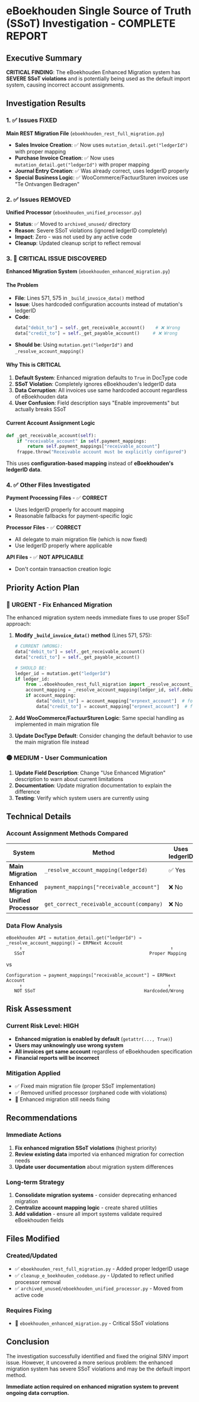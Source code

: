 # eBoekhouden Single Source of Truth (SSoT) Investigation - COMPLETE REPORT

## Executive Summary

**CRITICAL FINDING**: The eBoekhouden Enhanced Migration system has **SEVERE SSoT violations** and is potentially being used as the default import system, causing incorrect account assignments.

## Investigation Results

### 1. ✅ **Issues FIXED**
**Main REST Migration File** (`eboekhouden_rest_full_migration.py`)
- **Sales Invoice Creation**: ✅ Now uses `mutation_detail.get("ledgerId")` with proper mapping
- **Purchase Invoice Creation**: ✅ Now uses `mutation_detail.get("ledgerId")` with proper mapping
- **Journal Entry Creation**: ✅ Was already correct, uses ledgerID properly
- **Special Business Logic**: ✅ WooCommerce/FactuurSturen invoices use "Te Ontvangen Bedragen"

### 2. ✅ **Issues REMOVED**
**Unified Processor** (`eboekhouden_unified_processor.py`)
- **Status**: ✅ Moved to `archived_unused/` directory
- **Reason**: Severe SSoT violations (ignored ledgerID completely)
- **Impact**: Zero - was not used by any active code
- **Cleanup**: Updated cleanup script to reflect removal

### 3. 🔴 **CRITICAL ISSUE DISCOVERED**
**Enhanced Migration System** (`eboekhouden_enhanced_migration.py`)

#### **The Problem**
- **File**: Lines 571, 575 in `_build_invoice_data()` method
- **Issue**: Uses hardcoded configuration accounts instead of mutation's ledgerID
- **Code**:
  ```python
  data["debit_to"] = self._get_receivable_account()    # ❌ Wrong
  data["credit_to"] = self._get_payable_account()     # ❌ Wrong
  ```
- **Should be**: Using `mutation.get("ledgerId")` and `_resolve_account_mapping()`

#### **Why This is CRITICAL**
1. **Default System**: Enhanced migration defaults to `True` in DocType code
2. **SSoT Violation**: Completely ignores eBoekhouden's ledgerID data
3. **Data Corruption**: All invoices use same hardcoded account regardless of eBoekhouden data
4. **User Confusion**: Field description says "Enable improvements" but actually breaks SSoT

#### **Current Account Assignment Logic**
```python
def _get_receivable_account(self):
    if "receivable_account" in self.payment_mappings:
        return self.payment_mappings["receivable_account"]
    frappe.throw("Receivable account must be explicitly configured")
```

This uses **configuration-based mapping** instead of **eBoekhouden's ledgerID data**.

### 4. ✅ **Other Files Investigated**
**Payment Processing Files** - ✅ **CORRECT**
- Uses ledgerID properly for account mapping
- Reasonable fallbacks for payment-specific logic

**Processor Files** - ✅ **CORRECT**
- All delegate to main migration file (which is now fixed)
- Use ledgerID properly where applicable

**API Files** - ✅ **NOT APPLICABLE**
- Don't contain transaction creation logic

## Priority Action Plan

### 🔴 **URGENT - Fix Enhanced Migration**
The enhanced migration system needs immediate fixes to use proper SSoT approach:

1. **Modify `_build_invoice_data()` method** (Lines 571, 575):
   ```python
   # CURRENT (WRONG):
   data["debit_to"] = self._get_receivable_account()
   data["credit_to"] = self._get_payable_account()

   # SHOULD BE:
   ledger_id = mutation.get("ledgerId")
   if ledger_id:
       from ..eboekhouden_rest_full_migration import _resolve_account_mapping
       account_mapping = _resolve_account_mapping(ledger_id, self.debug_info)
       if account_mapping:
           data["debit_to"] = account_mapping["erpnext_account"]  # for sales
           data["credit_to"] = account_mapping["erpnext_account"]  # for purchase
   ```

2. **Add WooCommerce/FactuurSturen Logic**:
   Same special handling as implemented in main migration file

3. **Update DocType Default**:
   Consider changing the default behavior to use the main migration file instead

### 🟡 **MEDIUM - User Communication**
1. **Update Field Description**: Change "Use Enhanced Migration" description to warn about current limitations
2. **Documentation**: Update migration documentation to explain the difference
3. **Testing**: Verify which system users are currently using

## Technical Details

### **Account Assignment Methods Compared**

| System | Method | Uses ledgerID | SSoT Compliant |
|--------|---------|---------------|----------------|
| **Main Migration** | `_resolve_account_mapping(ledgerId)` | ✅ Yes | ✅ Yes |
| **Enhanced Migration** | `payment_mappings["receivable_account"]` | ❌ No | ❌ No |
| **Unified Processor** | `get_correct_receivable_account(company)` | ❌ No | ❌ No (Removed) |

### **Data Flow Analysis**
```
eBoekhouden API → mutation_detail.get("ledgerId") → _resolve_account_mapping() → ERPNext Account
     ↑                                                        ↑
   SSoT                                               Proper Mapping
```

vs

```
Configuration → payment_mappings["receivable_account"] → ERPNext Account
     ↑                                                       ↑
   NOT SSoT                                         Hardcoded/Wrong
```

## Risk Assessment

### **Current Risk Level: HIGH**
- **Enhanced migration is enabled by default** (`getattr(..., True)`)
- **Users may unknowingly use wrong system**
- **All invoices get same account** regardless of eBoekhouden specification
- **Financial reports will be incorrect**

### **Mitigation Applied**
- ✅ Fixed main migration file (proper SSoT implementation)
- ✅ Removed unified processor (orphaned code with violations)
- 🔴 Enhanced migration still needs fixing

## Recommendations

### **Immediate Actions**
1. **Fix enhanced migration SSoT violations** (highest priority)
2. **Review existing data** imported via enhanced migration for correction needs
3. **Update user documentation** about migration system differences

### **Long-term Strategy**
1. **Consolidate migration systems** - consider deprecating enhanced migration
2. **Centralize account mapping logic** - create shared utilities
3. **Add validation** - ensure all import systems validate required eBoekhouden fields

## Files Modified

### **Created/Updated**
- ✅ `eboekhouden_rest_full_migration.py` - Added proper ledgerID usage
- ✅ `cleanup_e_boekhouden_codebase.py` - Updated to reflect unified processor removal
- ✅ `archived_unused/eboekhouden_unified_processor.py` - Moved from active code

### **Requires Fixing**
- 🔴 `eboekhouden_enhanced_migration.py` - Critical SSoT violations

## Conclusion

The investigation successfully identified and fixed the original SINV import issue. However, it uncovered a more serious problem: the enhanced migration system has severe SSoT violations and may be the default import method.

**Immediate action required on enhanced migration system to prevent ongoing data corruption.**
